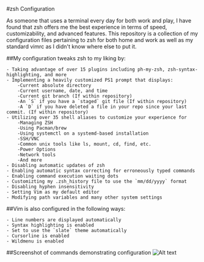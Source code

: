 #zsh Configuration

As someone that uses a terminal every day for both work and play, I have found that zsh offers me the best experience in terms of speed, customizability, and advanced features. This repository is a collection of my configuration files pertaining to zsh for both home and work as well as my standard vimrc as I didn't know where else to put it.

##My configuration tweaks zsh to my liking by:

```
- Taking advantage of over 15 plugins including ph-my-zsh, zsh-syntax-highlighting, and more  
- Implementing a heavily customized PS1 prompt that displays:  
	-Current absolute directory  
	-Current username, date, and time  
	-Current git branch (If within repository)  
	-An `S` if you have a `staged` git file (If within repository)  
	-A `D` if you have deleted a file in your repo since your last commit. (If within repository)  
- Utilizing over 35 shell aliases to customize your experience for
	-Managing ZSH  
	-Using Pacman/brew
	-Using systemctl on a systemd-based installation  
	-SSH/VNC  
	-Common unix tools like ls, mount, cd, find, etc.  
	-Power Options  
	-Network tools  
	-And more  
- Disabling automatic updates of zsh  
- Enabling automatic syntax correcting for erroneously typed commands  
- Enabling command execution waiting dots  
- Customizting my .zsh_history file to use the `mm/dd/yyyy` format  
- Disabling hyphen insensitivity  
- Setting Vim as my default editor
- Modifying path variables and many other system settings
```

##Vim is also configured in the following ways:

```
- Line numbers are displayed automatically
- Syntax highlighting is enabled
- Set to use the `slate` theme automatically
- Cursorline is enabled
- Wildmenu is enabled
```

##Screenshot of commands demonstrating configuration
![Alt text](https://raw.githubusercontent.com/zimmertr/zsh-Configuration/master/shell.png "Shell demonstrating configuration")
